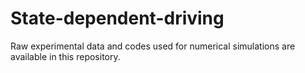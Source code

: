 # State-dependent-driving
Raw experimental data and codes used for numerical simulations are available in this repository.

